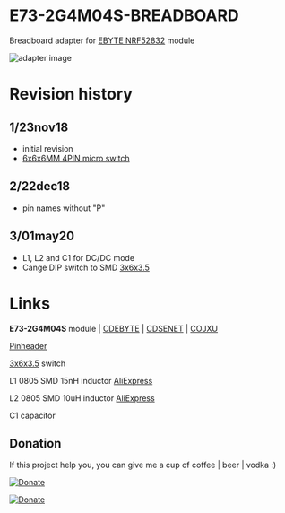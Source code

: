 # E73-2G4M04S-BREADBOARD

Breadboard adapter for [EBYTE NRF52832](http://ali.pub/2z6fva) module

![adapter image](/Images/20181222_213709.jpg)

# Revision history

## 1/23nov18 
- initial revision 
- [6x6x6MM 4PIN micro switch](http://ali.pub/2zep72)
## 2/22dec18 
- pin names without "P"

## 3/01may20
- L1, L2 and C1 for DC/DC mode
- Cange DIP switch to SMD [3x6x3.5](https://l.kool.ru/obw9w)
  

# Links

**E73-2G4M04S** module | [CDEBYTE](http://ali.pub/2z6fva) | [CDSENET](https://l.kool.ru/1j7gn) | [COJXU](https://l.kool.ru/li1hl)

[Pinheader](http://ali.pub/2zeo7o)

[3x6x3.5](https://l.kool.ru/obw9w) switch

L1 0805 SMD 15nH inductor [AliExpress](https://l.kool.ru/m-3i2)

L2 0805 SMD 10uH inductor [AliExpress](https://l.kool.ru/w-op5)

C1 capacitor

## Donation
If this project help you, you can give me a cup of coffee | beer | vodka :)

[![Donate](https://img.shields.io/badge/Donate-Yandex%20Money-blue.svg)](https://money.yandex.ru/to/41001197672478)

[![Donate](https://img.shields.io/badge/Donate-PayPal-blue.svg)](https://www.paypal.me/koolru)